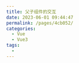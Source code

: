```yaml
---
title: 父子组件的交互
date: 2023-06-01 09:44:47
permalink: /pages/4cb052/
categories:
  - Vue
  - Vue3
tags:
  - 
---
```

